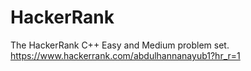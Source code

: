 # HackerRank
The HackerRank  C++ Easy and Medium problem set.
https://www.hackerrank.com/abdulhannanayub1?hr_r=1
